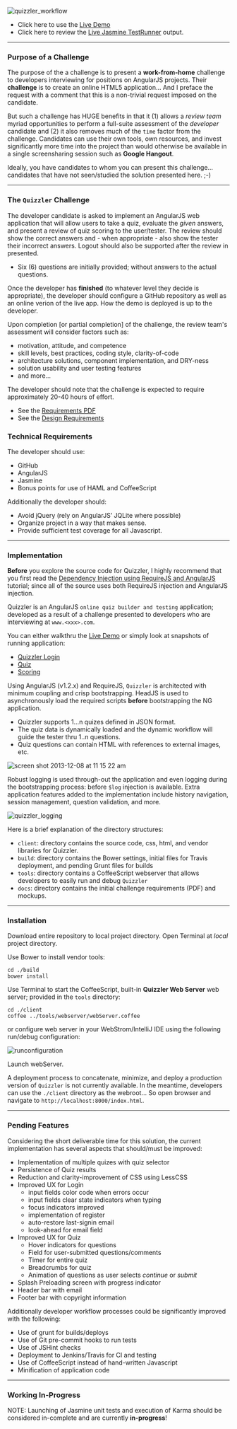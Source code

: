 ![quizzler_workflow](https://f.cloud.github.com/assets/210413/1701194/d97319f4-6046-11e3-8442-05b549afaa1a.jpg)

*  Click here to use the [Live Demo](http://thomasburleson.github.io/angularjs-Quizzler/#/loginl)
*  Click here to review the [Live Jasmine TestRunner](http://thomasburleson.github.io/angularjs-Quizzler/test/testRunner.html) output.

---

### Purpose of a Challenge

The purpose of the a challenge is to present a **work-from-home** challenge to developers interviewing for positions on AngularJS projects. Their **challenge** is to create an online HTML5 application... And I preface the request with a comment that this is a non-trivial request imposed on the candidate.

But such a challenge has HUGE benefits in that it (1) allows a *review team* myriad opportunities to perform a full-suite assessment of the *developer* candidate and (2) it also removes much of the `time` factor from the challenge. Candidates can use their own tools, own resources, and invest significantly more time into the project than would otherwise be available in a single screensharing session such as **Google Hangout**. 

Ideally, you have candidates to whom you can present this challenge... candidates that have not seen/studied the solution presented here. ;-)

---

### The `Quizzler` Challenge

The developer candidate is asked to implement an AngularJS web application that will allow users to take a quiz, evaluate the *given* answers, and present a review of quiz scoring to the user/tester.  The review should show the correct answers and - when appropriate - also show the tester their incorrect answers. Logout should also be supported after the review in presented.

*  Six (6) questions are initially provided; without answers to the actual questions. 

Once the developer has **finished** (to whatever level they decide is appropriate), the developer should configure a GitHub repository as well as an online verion of the live app. How the demo is deployed is up to the developer. 

Upon completion [or partial completion] of the challenge, the review team's assessment will consider factors such as:

* motivation, attitude, and competence
* skill levels, best practices, coding style, clarity-of-code
* architecture solutions, component implementation, and DRY-ness
* solution usability and user testing features
* and more…

The developer should note that the challenge is expected to require approximately 20-40 hours of effort.

*  See the [Requirements PDF](https://github.com/thomasburleson/angularjs-Quizzler/blob/master/docs/Proveyourself.pdf?raw=true)
*  See the [Design Requirements](https://github.com/thomasburleson/angularjs-Quizzler/master/docs/quiz_comps.jpg)

### Technical Requirements

The developer should use:

* GitHub
* AngularJS
* Jasmine
* Bonus points for use of HAML and CoffeeScript

Additionally the developer should:

* Avoid jQuery (rely on AngularJS’ JQLite where possible)
* Organize project in a way that makes sense.
* Provide sufficient test coverage for all Javascript.

---

### Implementation

>
<strong>Before</strong> you explore the source code for Quizzler, I highly recommend that you first read the <a href="http://solutionoptimist.com/2013/09/30/requirejs-angularjs-dependency-injection/">Dependency Injection using RequireJS and AngularJS</a> tutorial; since all of the source uses both RequireJS injection and AngularJS injection.

Quizzler is an AngularJS `online quiz builder and testing` application; developed as a result of a challenge presented to developers who are interviewing at `www.<xxx>.com`.

You can either walkthru the [Live Demo](http://thomasburleson.github.io/angularjs-Quizzler/#/login) or simply look at snapshots of running application:

*  [Quizzler Login](https://f.cloud.github.com/assets/210413/1701314/e73aee92-604e-11e3-8624-db4537de9a90.jpg)
*  [Quiz](https://f.cloud.github.com/assets/210413/1701315/f1409a72-604e-11e3-9331-989b5f81416c.jpg)
*  [Scoring ](https://f.cloud.github.com/assets/210413/1701316/f9660ac0-604e-11e3-9f88-86b080463345.jpg)


Using AngularJS (v1.2.x) and RequireJS, `Quizzler` is architected with minimum coupling and crisp bootstrapping.
HeadJS is used to asynchronously load the required scripts **before** bootstrapping the NG application.

*  Quizzler supports 1…n quizes defined in JSON format. 
*  The quiz data is dynamically loaded and the dynamic workflow will guide the tester thru 1..n questions. 
*  Quiz questions can contain HTML with references to external images, etc.

>
![screen shot 2013-12-08 at 11 15 22 am](https://f.cloud.github.com/assets/210413/1701199/33d97d70-6047-11e3-8768-aa7ad52996de.jpg)


Robust logging is used through-out the application and even logging during the bootstrapping process: before `$log` injection is available. Extra application features added to the implementation include history navigation, session management, question validation, and more. 

>
![quizzler_logging](https://f.cloud.github.com/assets/210413/1701319/e169e7ba-604f-11e3-9f61-8fb45fad300e.jpg)

Here is a brief explanation of the directory structures:

*  `client`: directory contains the source code, css, html, and vendor libraries for Quizzler. 
*  `build`: directory contains the Bower settings, initial files for Travis deployment, and pending Grunt files for builds
*  `tools`: directory contains a CoffeeScript webserver that allows developers to easily run and debug `Quizzler`
*  `docs`: directory contains the initial challenge requirements (PDF) and mockups.


---

### Installation

Download entire repository to local project directory.
Open Terminal at *local* project directory.

Use Bower to install vendor tools:

```
cd ./build
bower install
```

Use Terminal to start the CoffeeScript, built-in **Quizzler Web Server** web server; provided in the `tools` directory:

```
cd ./client
coffee ../tools/webserver/webServer.coffee
```

or configure web server in your WebStrom/IntelliJ IDE using the following run/debug configuration:

![runconfiguration](https://f.cloud.github.com/assets/210413/1701282/85906e9e-604c-11e3-8996-3d57b606c89d.jpg)

Launch webServer.

A deployment process to concatenate, minimize, and deploy a production version of `Quizzler` is not currently available. In the meantime, developers can use the `./client` directory as the webroot... So open browser and navigate to `http://localhost:8000/index.html`.
 
  
---

### Pending Features

Considering the short deliverable time for this solution, the current implementation has several aspects that should/must be improved:

* Implementation of multiple quizes with quiz selector
* Persistence of Quiz results
* Reduction and clarity-improvement of CSS using LessCSS
* Improved UX for Login
  * input fields color code when errors occur
  * input fields clear state indicators when typing
  * focus indicators improved
  * implementation of register
  * auto-restore last-signin email
  * look-ahead for email field
* Improved UX for Quiz 
  * Hover indicators for questions
  * Field for user-submitted questions/comments
  * Timer for entire quiz
  * Breadcrumbs for quiz
  * Animation of questions as user selects *continue* or *submit*
* Splash Preloading screen with progress indicator
* Header bar with email
* Footer bar with copyright information

Additionally developer workflow processes could be significantly improved with the following:

* Use of grunt for builds/deploys
* Use of Git pre-commit hooks to run tests
* Use of JSHint checks
* Deployment to Jenkins/Travis for CI and testing
* Use of CoffeeScript instead of hand-written Javascript
* Minification of application code

---

### Working In-Progress

NOTE: Launching of Jasmine unit tests and execution of Karma should be considered in-complete and are currently **in-progress**!

